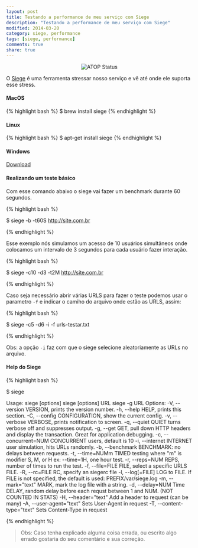 ```yaml
---
layout: post
title: Testando a performance de meu serviço com Siege
description: "Testando a performance de meu serviço com Siege"
modified: 2014-03-20
category: siege, performance
tags: [siege, performance]
comments: true
share: true
---
```


<p style="text-align: center;">
  <img src="{{site.baseurl}}/img/posts/atop-status.jpg" alt="ATOP Status">
</p>

O [Siege](https://github.com/JoeDog/siege) é uma ferramenta stressar nosso serviço e vê até onde ele suporta esse stress.

#### MacOS
{% highlight bash %}
$ brew install siege
{% endhighlight %}

#### Linux
{% highlight bash %}
$ apt-get install siege
{% endhighlight %}

#### Windows

[Download]()



#### Realizando um teste básico

Com esse comando abaixo o siege vai fazer um benchmark durante 60 segundos.

{% highlight bash %}
 
$ siege -b -t60S  http://site.com.br
 
{% endhighlight %}



Esse exemplo nós simulamos um acesso de 10 usuários simultâneos onde colocamos um intervalo de 3 segundos para cada usuário fazer interação.

{% highlight bash %}
 
$ siege -c10 -d3 -t2M http://site.com.br
 
{% endhighlight %}


Caso seja necessário abrir várias URLS para fazer o teste podemos usar o parametro ```-f``` e indicar o camiho do arquivo onde estão as URLS, assim:

{% highlight bash %}

$ siege -c5 -d6 -i -f urls-testar.txt

{% endhighlight %}

Obs: a opção ```-i``` faz com que o siege selecione aleatoriamente as URLs no arquivo.


#### Help do Siege

{% highlight bash %}

$ siege

Usage: siege [options]
       siege [options] URL
       siege -g URL
Options:
  -V, --version             VERSION, prints the version number.
  -h, --help                HELP, prints this section.
  -C, --config              CONFIGURATION, show the current config.
  -v, --verbose             VERBOSE, prints notification to screen.
  -q, --quiet               QUIET turns verbose off and suppresses output.
  -g, --get                 GET, pull down HTTP headers and display the
                            transaction. Great for application debugging.
  -c, --concurrent=NUM      CONCURRENT users, default is 10
  -i, --internet            INTERNET user simulation, hits URLs randomly.
  -b, --benchmark           BENCHMARK: no delays between requests.
  -t, --time=NUMm           TIMED testing where "m" is modifier S, M, or H
                            ex: --time=1H, one hour test.
  -r, --reps=NUM            REPS, number of times to run the test.
  -f, --file=FILE           FILE, select a specific URLS FILE.
  -R, --rc=FILE             RC, specify an siegerc file
  -l, --log[=FILE]          LOG to FILE. If FILE is not specified, the
                            default is used: PREFIX/var/siege.log
  -m, --mark="text"         MARK, mark the log file with a string.
  -d, --delay=NUM           Time DELAY, random delay before each requst
                            between 1 and NUM. (NOT COUNTED IN STATS)
  -H, --header="text"       Add a header to request (can be many)
  -A, --user-agent="text"   Sets User-Agent in request
  -T, --content-type="text" Sets Content-Type in request

{% endhighlight %}


> Obs: Caso tenha explicado alguma coisa errada, ou escrito algo errado gostaria do seu comentário e sua correção.